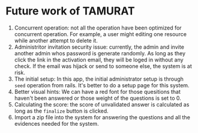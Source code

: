 # Future work of TAMURAT

1. Concurrent operation: not all the operation have been optimized for concurrent operation. For example, a user might editing one resource while another attempt to delete it.
2. Administritor invitation security issue: currently, the admin and invite another admin whos password is generate randomly. As long as they click the link in the activation email, they will be loged in without any check. If the email was hijack or send to someone else, the system is at risk.
3. The initial setup: In this app, the initial administrator setup is through `seed` operation from rails. It's better to do a setup page for this system.
4. Better visual hints: We can have a red font for those quesitions that haven't been answered or those weight of the questions is set to 0.
5. Calculating the score: the score of unvalidated answer is calculated as long as the `finalize` button is clicked.
6. Import a zip file into the system for answering the questions and all the evidences needed for the system.

